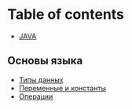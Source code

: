 # Table of contents

* [JAVA](README.md)

## Основы языка

* [Типы данных](osnovy-yazyka/tipy-dannykh.md)
* [Переменные и константы](osnovy-yazyka/peremennye-i-konstanty.md)
* [Операции](osnovy-yazyka/operacii.md)
